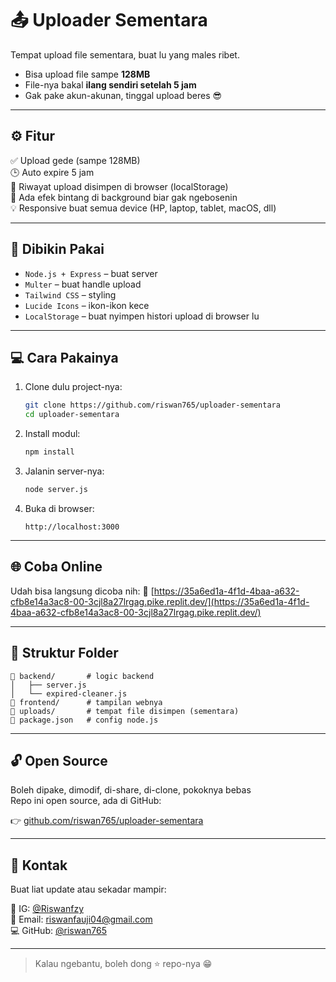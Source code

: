 # 📤 Uploader Sementara

Tempat upload file sementara, buat lu yang males ribet.

- Bisa upload file sampe **128MB**
- File-nya bakal **ilang sendiri setelah 5 jam**
- Gak pake akun-akunan, tinggal upload beres 😎

---

## ⚙️ Fitur

✅ Upload gede (sampe 128MB)  
🕒 Auto expire 5 jam  
🧠 Riwayat upload disimpen di browser (localStorage)  
🌌 Ada efek bintang di background biar gak ngebosenin  
💡 Responsive buat semua device (HP, laptop, tablet, macOS, dll)

---

## 🔧 Dibikin Pakai

- `Node.js + Express` – buat server
- `Multer` – buat handle upload
- `Tailwind CSS` – styling
- `Lucide Icons` – ikon-ikon kece
- `LocalStorage` – buat nyimpen histori upload di browser lu

---

## 💻 Cara Pakainya

1. Clone dulu project-nya:
   ```bash
   git clone https://github.com/riswan765/uploader-sementara
   cd uploader-sementara
   ```

2. Install modul:
   ```bash
   npm install
   ```

3. Jalanin server-nya:
   ```bash
   node server.js
   ```

4. Buka di browser:
   ```
   http://localhost:3000
   ```

---

## 🌐 Coba Online

Udah bisa langsung dicoba nih:
🔗 [https://35a6ed1a-4f1d-4baa-a632-cfb8e14a3ac8-00-3cjl8a27lrgag.pike.replit.dev/](https://35a6ed1a-4f1d-4baa-a632-cfb8e14a3ac8-00-3cjl8a27lrgag.pike.replit.dev/)

---

## 📁 Struktur Folder

```
📁 backend/       # logic backend
│   ├── server.js
│   └── expired-cleaner.js
📁 frontend/      # tampilan webnya
📁 uploads/       # tempat file disimpen (sementara)
📄 package.json   # config node.js
```

---

## 🔓 Open Source

Boleh dipake, dimodif, di-share, di-clone, pokoknya bebas   
Repo ini open source, ada di GitHub:

👉 [github.com/riswan765/uploader-sementara](https://github.com/riswan765/uploader-sementara)

---

## 🙋 Kontak

Buat liat update atau sekadar mampir:

📸 IG: [@Riswanfzy](https://instagram.com/Riswanfzy)  
📧 Email: riswanfauji04@gmail.com  
💻 GitHub: [@riswan765](https://github.com/riswan765)

---

> Kalau ngebantu, boleh dong ⭐ repo-nya 😁
> 
